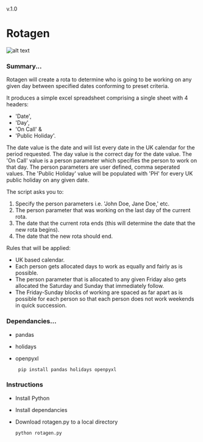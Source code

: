 v.1.0

# Rotagen 
![alt text](https://repository-images.githubusercontent.com/839893011/f2262a0f-482d-47b1-9bd3-2d48a9a5d91a)
### Summary...

Rotagen will create a rota to determine who is going to be working on any given day between specified dates conforming to preset criteria.

It produces a simple excel spreadsheet comprising a single sheet with 4 headers:
  * 'Date',
  * 'Day',
  * 'On Call' &
  * 'Public Holiday'.

The date value is the date and will list every date in the UK calendar for the period requested. 
The day value is the correct day for the date value. 
The 'On Call' value is a person parameter which specifies the person to work on that day. 
The person parameters are user defined, comma seperated values. 
The 'Public Holiday' value will be populated with 'PH' for every UK public holiday on any given date.

The script asks you to:

  1. Specify the person parameters i.e. 'John Doe, Jane Doe,' etc.
  2. The person parameter that was working on the last day of the current rota.
  3. The date that the current rota ends (this will determine the date that the new rota begins).
  4. The date that the new rota should end.
 
 Rules that will be applied:
   * UK based calendar.
   * Each person gets allocated days to work as equally and fairly as is possible.
   * The person parameter that is allocated to any given Friday also gets allocated the Saturday and Sunday that immediately follow.
   * The Friday-Sunday blocks of working are spaced as far apart as is possible for each person so that each person does not work weekends in quick succession.

### Dependancies...
  * pandas
  * holidays
  * openpyxl

         pip install pandas holidays openpyxl

### Instructions
  * Install Python
  * Install dependancies
  * Download rotagen.py to a local directory
  
        python rotagen.py
